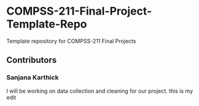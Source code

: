 # COMPSS-211-Final-Project-Template-Repo
Template repository for COMPSS-211 Final Projects

## Contributors

### Sanjana Karthick
I will be working on data collection and cleaning for our project.
this is my edit
